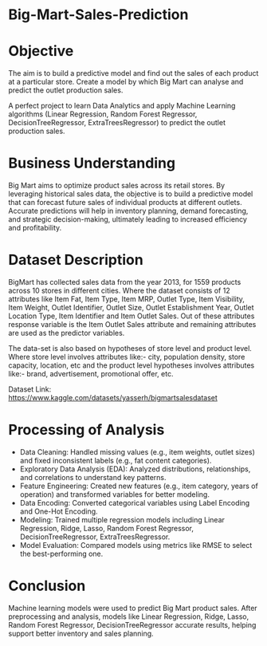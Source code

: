 # Big-Mart-Sales-Prediction

# Objective

The aim is to build a predictive model and find out the sales of each product at a particular store. Create a model by which Big Mart can analyse and predict the outlet production sales.

A perfect project to learn Data Analytics and apply Machine Learning algorithms (Linear Regression, Random Forest Regressor, DecisionTreeRegressor, ExtraTreesRegressor) to predict the outlet production sales.

# Business Understanding

Big Mart aims to optimize product sales across its retail stores. By leveraging historical sales data, the objective is to build a predictive model that can forecast future sales of individual products at different outlets. Accurate predictions will help in inventory planning, demand forecasting, and strategic decision-making, ultimately leading to increased efficiency and profitability.

# Dataset Description

BigMart has collected sales data from the year 2013, for 1559 products across 10 stores in different cities. Where the dataset consists of 12 attributes like Item Fat, Item Type, Item MRP, Outlet Type, Item Visibility, Item Weight, Outlet Identifier, Outlet Size, Outlet Establishment Year, Outlet Location Type, Item Identifier and Item Outlet Sales. Out of these attributes response variable is the Item Outlet Sales attribute and remaining attributes are used as the predictor variables.

The data-set is also based on hypotheses of store level and product level. Where store level involves attributes like:- city, population density, store capacity, location, etc and the product level hypotheses involves attributes like:- brand, advertisement, promotional offer, etc.

Dataset Link: https://www.kaggle.com/datasets/yasserh/bigmartsalesdataset

# Processing of Analysis

* Data Cleaning: Handled missing values (e.g., item weights, outlet sizes) and fixed inconsistent labels (e.g., fat content categories).
* Exploratory Data Analysis (EDA): Analyzed distributions, relationships, and correlations to understand key patterns.
* Feature Engineering: Created new features (e.g., item category, years of operation) and transformed variables for better modeling.
* Data Encoding: Converted categorical variables using Label Encoding and One-Hot Encoding.
* Modeling: Trained multiple regression models including Linear Regression, Ridge, Lasso, Random Forest Regressor, DecisionTreeRegressor, ExtraTreesRegressor.
* Model Evaluation: Compared models using metrics like RMSE to select the best-performing one.

# Conclusion

Machine learning models were used to predict Big Mart product sales. After preprocessing and analysis, models like Linear Regression, Ridge, Lasso, Random Forest Regressor, DecisionTreeRegressor accurate results, helping support better inventory and sales planning.
